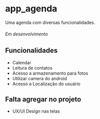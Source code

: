 # app_agenda
Uma agenda com diversas funcionalidades.
###### Em desenvolvimento

## Funcionalidades
* Calendar
* Leitura de contatos
* Acesso a armazenamento para fotos
* Utilizar camera do android
* Acesso a Localização do usuário

## Falta agregar no projeto
* UX/UI Design nas telas
